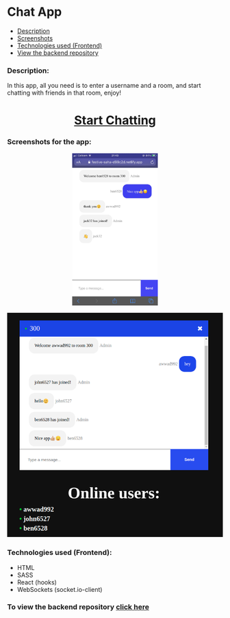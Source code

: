 <h1><b>Chat App</b></h1>

* <a href="#description">Description</a>
* <a href="#screenshots">Screenshots</a>
* <a href="#technologies">Technologies used (Frontend)</a>
* <a href="https://github.com/muhammadawwad9/chat-app-backend">View the backend repository</a>

<h3 id="description"><b>Description:</b></h3>


<p>
    In this app, all you need is to enter a username and a room, and start chatting with friends in that room, enjoy!
  </p>
  
  
<h1 align="center"><a href="https://festive-saha-d99c2d.netlify.app/">Start Chatting</a></h1>


<h3 id="screenshots"><b>Screenshots for the app:</b></h3>


  <p align="center"><img  width="200" src="https://github.com/muhammadawwad9/chat-app-frontend/blob/main/public/images/screenshot2.JPG"/></p>
    <p align="center"><img src="https://github.com/muhammadawwad9/chat-app-frontend/blob/main/public/images/screenshot1.png"/></p>


  
  <h3 id="technologies"><b>Technologies used (Frontend):</b></h3>
  
  
  
  * HTML
  * SASS
  * React (hooks)
  * WebSockets (socket.io-client)


<h3><b>To view the backend repository </b><a href="https://github.com/muhammadawwad9/chat-app-backend">click here</a></h3>
